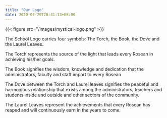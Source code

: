```yaml
---
title: "Our Logo"
date: 2020-05-29T20:41:13+08:00
---
```

{{< figure src="/images/mystical-logo.png" >}}

The School Logo carries four symbols: The Torch, the Book, the Dove and the Laurel Leaves.

The Torch represents the source of the light that leads every Rosean in achieving his/her goals.

The Book signifies the wisdom, knowledge and dedication that the administrators, faculty and staff impart to every Rosean

The Dove between the Torch and Laurel leaves signifies the peaceful and harmonious relationship that exists among the administrators, teachers and students inside and outside and other sectors of the community.

The Laurel Leaves represent the achievements that every Rosean has reaped and will continuously earn in the years to come.
